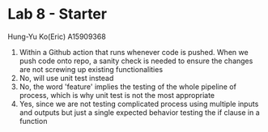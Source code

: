 # Lab 8 - Starter
Hung-Yu Ko(Eric) A15909368

1. Within a Github action that runs whenever code is pushed. When we push code onto repo, a sanity check is needed to ensure the changes are not screwing up existing functionalities
2. No, will use unit test instead
3. No, the word 'feature' implies the testing of the whole pipeline of process, which is why unit test is not the most appropriate
4. Yes, since we are not testing complicated process using multiple inputs and outputs but just a single expected behavior testing the if clause in a function